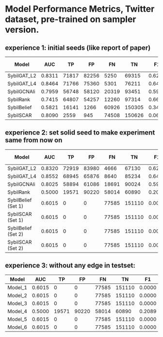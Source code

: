 # Model Performance Metrics, Twitter dataset, pre-trained on sampler version.

## experience 1: initial seeds (like report of paper)

| Model               | AUC    | TP    | FP    | FN    | TN     | F1      | Accuracy | (TN+FN)/Total ideal: 0.6629 | Precision | Recall | FPR     | TNR     | Runtime |
|---------------------|--------|-------|-------|-------|--------|---------|----------|-------------------|-----------|--------|---------|---------|---------|
| SybilGAT_L2 | 0.8311 | 71817 | 82256 | 5250  | 69315  | 0.6214  | 0.6173               | 0.3261            | 0.4661    | 0.9319 | 0.5427  | 0.4573  | 12420   |
| SybilGAT_L4 | 0.8464 | 71766 | 75360 | 5301  | 76211  | 0.6402  | 0.6472               | 0.3565            | 0.4878    | 0.9312 | 0.4972  | 0.5028  | 19476   |
| SybilGCNAli | 0.7959 | 56748 | 58120 | 20319 | 93451  | 0.5913  | 0.6569               | 0.4976            | 0.4940    | 0.7363 | 0.3835  | 0.6165  | 11433   |
| SybilRank   | 0.7415 | 64807 | 54257 | 12260 | 97314  | 0.6609  | 0.7091               | 0.4792            | 0.5443    | 0.8409 | 0.3580  | 0.6420  | 27705   |
| SybilBelief | 0.5821 | 16141 | 1266  | 60926 | 150305 | 0.3417  | 0.7280               | 0.9239            | 0.9273    | 0.2094 | 0.0084  | 0.9916  | 38012   |
| SybilSCAR   | 0.8090 | 2559  | 945   | 74508 | 150626 | 0.0635  | 0.6700               | 0.9847            | 0.7303    | 0.0332 | 0.0062  | 0.9938  | 30769   |


## experience 2: set solid seed to make experiment same from now on

| Model               | AUC    | TP    | FP    | FN    | TN     | F1      | Accuracy | (TN+FN)/Total ideal: 0.6629 | Precision | Recall | FPR     | TNR     | Runtime |
|---------------------|--------|-------|-------|-------|--------|---------|----------|-----------------------------|-----------|--------|---------|---------|---------|
| SybilGAT_L2         | 0.8320 | 72919 | 83980 | 4666  | 67130  | 0.6220  | 0.6124   | 0.3261                      | 0.4648    | 0.9399 | 0.5558  | 0.4442  | 16483   |
| SybilGAT_L4         | 0.8552 | 68945 | 65876 | 8640  | 85234  | 0.6492  | 0.6742   | 0.3565                      | 0.5114    | 0.8886 | 0.4359  | 0.5641  | 23895   |
| SybilGCNAli         | 0.8025 | 58894 | 61086 | 18691 | 90024  | 0.5962  | 0.6512   | 0.4976                      | 0.4909    | 0.7591 | 0.4042  | 0.5958  | 12430   |
| SybilRank           | 0.5000 | 19571 | 90220 | 58014 | 60890  | 0.2089  | 0.3518   | 0.4792                      | 0.1783    | 0.2523 | 0.5970  | 0.4030  | 6110    |
| SybilBelief (Set 1) | 0.6015 | 0     | 0     | 77585 | 151110 | 0.0000  | 0.6607   | 0.9239                      | inf       | 0.0000 | 0.0000  | 1.0000  | 2080    |
| SybilSCAR (Set 1)   | 0.6015 | 0     | 0     | 77585 | 151110 | 0.0000  | 0.6607   | 0.9847                      | inf       | 0.0000 | 0.0000  | 1.0000  | 732     |
| SybilBelief (Set 2) | 0.6015 | 0     | 0     | 77585 | 151110 | 0.0000  | 0.6607   | 0.9239                      | inf       | 0.0000 | 0.0000  | 1.0000  | 14865   |
| SybilSCAR (Set 2)   | 0.6015 | 0     | 0     | 77585 | 151110 | 0.0000  | 0.6607   | 0.9847                      | inf       | 0.0000 | 0.0000  | 1.0000  | 17696   |


## experience 3: without any edge in testset:

| Model               | AUC    | TP    | FP    | FN    | TN     | F1      | Accuracy | (TN+FN)/Total | Precision | Recall | FPR     | TNR     | Runtime |
|---------------------|--------|-------|-------|-------|--------|---------|----------|---------------|-----------|--------|---------|---------|---------|
| Model_1            | 0.6015 | 0     | 0     | 77585 | 151110 | 0.0000  | 0.6607   | 1.0000        | inf       | 0.0000 | 0.0000  | 1.0000  | 14865   |
| Model_2            | 0.6015 | 0     | 0     | 77585 | 151110 | 0.0000  | 0.6607   | 1.0000        | inf       | 0.0000 | 0.0000  | 1.0000  | 17696   |
| Model_3            | 0.6015 | 0     | 0     | 77585 | 151110 | 0.0000  | 0.6607   | 1.0000        | inf       | 0.0000 | 0.0000  | 1.0000  | 15387   |
| Model_4            | 0.5000 | 19571 | 90220 | 58014 | 60890  | 0.2089  | 0.3518   | 0.6511        | 0.1783    | 0.2523 | 0.5970  | 0.4030  | 8510    |
| Model_5            | 0.6015 | 0     | 0     | 77585 | 151110 | 0.0000  | 0.6607   | 1.0000        | inf       | 0.0000 | 0.0000  | 1.0000  | 2080    |
| Model_6            | 0.6015 | 0     | 0     | 77585 | 151110 | 0.0000  | 0.6607   | 1.0000        | inf       | 0.0000 | 0.0000  | 1.0000  | 732     |
